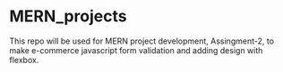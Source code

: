 # MERN_projects
This repo will be used for MERN project development,
Assingment-2, to make e-commerce javascript form validation and adding design with flexbox.
